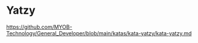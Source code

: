 # Yatzy
https://github.com/MYOB-Technology/General_Developer/blob/main/katas/kata-yatzy/kata-yatzy.md
